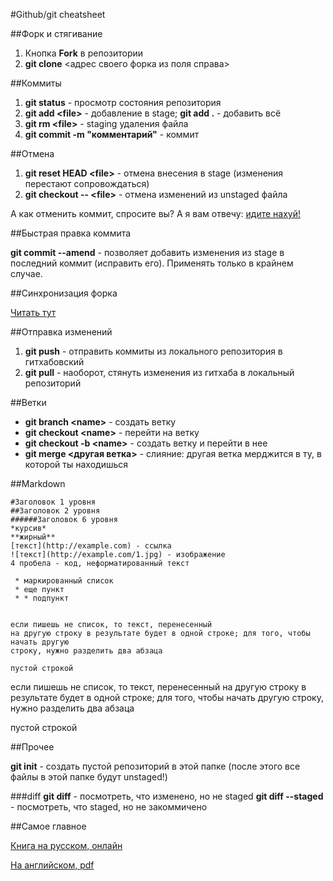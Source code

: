 #Github/git cheatsheet

##Форк и стягивание

1. Кнопка **Fork** в репозитории
2. **git clone** <адрес своего форка из поля справа>

##Коммиты

1. **git status** - просмотр состояния репозитория
2. **git add \<file\>** - добавление в stage; **git add .** - добавить всё
3. **git rm \<file\>** - staging удаления файла
4. **git commit -m "комментарий"** - коммит

##Отмена

1. **git reset HEAD \<file\>** - отмена внесения в stage (изменения перестают сопровождаться)
2. **git checkout -- \<file\>** - отмена изменений из unstaged файла

А как отменить коммит, спросите вы? А я вам отвечу: [идите нахуй!](http://www.youtube.com/watch?v=V1REMGv3_Ns)

##Быстрая правка коммита

**git commit --amend** - позволяет добавить изменения из stage в последний коммит (исправить его). Применять только в крайнем случае.

##Синхронизация форка

[Читать тут](https://help.github.com/articles/syncing-a-fork/)

##Отправка изменений

1. **git push** - отправить коммиты из локального репозитория в гитхабовский
2. **git pull** - наоборот, стянуть изменения из гитхаба в локальный репозиторий

##Ветки

 * **git branch \<name\>** - создать ветку
 * **git checkout \<name\>** - перейти на ветку
 * **git checkout -b \<name\>** - создать ветку и перейти в нее
 * **git merge \<другая ветка\>** - слияние: другая ветка мерджится в ту, в которой ты находишься
 
##Markdown

    #Заголовок 1 уровня
    ##Заголовок 2 уровня
    ######Заголовок 6 уровня
    *курсив*
    **жирный**
    [текст](http://example.com) - ссылка
    ![текст](http://example.com/1.jpg) - изображение
    4 пробела - код, неформатированный текст
    
     * маркированный список
     * еще пункт
     * * подпункт
     
    
    если пишешь не список, то текст, перенесенный
    на другую строку в результате будет в одной строке; для того, чтобы начать другую
    строку, нужно разделить два абзаца
    
    пустой строкой
    
если пишешь не список, то текст, перенесенный
на другую строку в результате будет в одной строке; для того, чтобы начать другую
строку, нужно разделить два абзаца

пустой строкой

##Прочее

**git init** - создать пустой репозиторий в этой папке (после этого все файлы в этой папке будут unstaged!)

###diff
**git diff** - посмотреть, что изменено, но не staged
**git diff --staged** - посмотреть, что staged, но не закоммичено

##Самое главное

[Книга на русском, онлайн](http://git-scm.com/book/ru/v2)

[На английском, pdf](https://github.com/progit/progit2/releases/download/2.0.0/progit-2.0.0.pdf)
